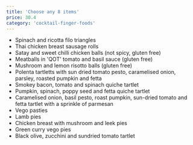```yaml
---
title: 'Choose any 8 items'
price: 30.4
category: 'cocktail-finger-foods'
---
```


-   Spinach and ricotta filo triangles
-   Thai chicken breast sausage rolls
-   Satay and sweet chilli chicken balls (not spicy, gluten free)
-   Meatballs in 'QOT' tomato and basil sauce (gluten free)
-   Mushroom and lemon risotto balls (gluten free)
-   Polenta tartletts with sun dried tomato pesto, caramelised onion, parsley, roasted pumpkin and fetta
-   Smokey bacon, tomato and spinach quiche tartlet
-   Pumpkin, spinach, poppy seed and fetta quiche tartlet
-   Caramelised onion, basil pesto, roast pumpkin, sun-dried tomato and fetta tartlet with a sprinkle of parmesan
-   Vego pasties
-   Lamb pies
-   Chicken breast with mushroom and leek pies
-   Green curry vego pies
-   Black olive, zucchini and sundried tomato tartlet
